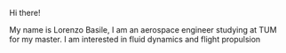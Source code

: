 Hi there!

My name is Lorenzo Basile, I am an aerospace engineer studying at TUM for my master.
I am interested in fluid dynamics and flight propulsion

